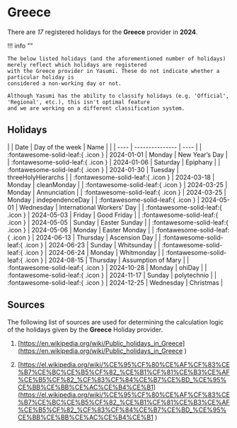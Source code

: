 # Greece

There are _17_ registered holidays for the **Greece** provider in **2024**.

!!! info ""

    The below listed holidays (and the aforementioned number of holidays) merely reflect which holidays are registered
    with the Greece provider in Yasumi. These do not indicate whether a particular holiday is
    considered a non-working day or not.

    Although Yasumi has the ability to classify holidays (e.g. 'Official', 'Regional', etc.), this isn't optimal feature
    and we are working on a different classification system.

## Holidays

| | Date | Day of the week | Name |
| | ---- | --------------- | ---- |
| :fontawesome-solid-leaf:{ .icon } | 2024-01-01 | Monday | New Year’s Day |
| :fontawesome-solid-leaf:{ .icon } | 2024-01-06 | Saturday | Epiphany |
| :fontawesome-solid-leaf:{ .icon } | 2024-01-30 | Tuesday | threeHolyHierarchs |
| :fontawesome-solid-leaf:{ .icon } | 2024-03-18 | Monday | cleanMonday |
| :fontawesome-solid-leaf:{ .icon } | 2024-03-25 | Monday | Annunciation |
| :fontawesome-solid-leaf:{ .icon } | 2024-03-25 | Monday | independenceDay |
| :fontawesome-solid-leaf:{ .icon } | 2024-05-01 | Wednesday | International Workers’ Day |
| :fontawesome-solid-leaf:{ .icon } | 2024-05-03 | Friday | Good Friday |
| :fontawesome-solid-leaf:{ .icon } | 2024-05-05 | Sunday | Easter Sunday |
| :fontawesome-solid-leaf:{ .icon } | 2024-05-06 | Monday | Easter Monday |
| :fontawesome-solid-leaf:{ .icon } | 2024-06-13 | Thursday | Ascension Day |
| :fontawesome-solid-leaf:{ .icon } | 2024-06-23 | Sunday | Whitsunday |
| :fontawesome-solid-leaf:{ .icon } | 2024-06-24 | Monday | Whitmonday |
| :fontawesome-solid-leaf:{ .icon } | 2024-08-15 | Thursday | Assumption of Mary |
| :fontawesome-solid-leaf:{ .icon } | 2024-10-28 | Monday | ohiDay |
| :fontawesome-solid-leaf:{ .icon } | 2024-11-17 | Sunday | polytechnio |
| :fontawesome-solid-leaf:{ .icon } | 2024-12-25 | Wednesday | Christmas |

## Sources

The following list of sources are used for determining the calculation logic of
the holidays given by the **Greece** Holiday provider.


1. [https://en.wikipedia.org/wiki/Public_holidays_in_Greece](https://en.wikipedia.org/wiki/Public_holidays_in_Greece )
   
1. [https://el.wikipedia.org/wiki/%CE%95%CF%80%CE%AF%CF%83%CE%B7%CE%BC%CE%B5%CF%82_%CE%B1%CF%81%CE%B3%CE%AF%CE%B5%CF%82_%CF%83%CF%84%CE%B7%CE%BD_%CE%95%CE%BB%CE%BB%CE%AC%CE%B4%CE%B1](https://el.wikipedia.org/wiki/%CE%95%CF%80%CE%AF%CF%83%CE%B7%CE%BC%CE%B5%CF%82_%CE%B1%CF%81%CE%B3%CE%AF%CE%B5%CF%82_%CF%83%CF%84%CE%B7%CE%BD_%CE%95%CE%BB%CE%BB%CE%AC%CE%B4%CE%B1 )
   